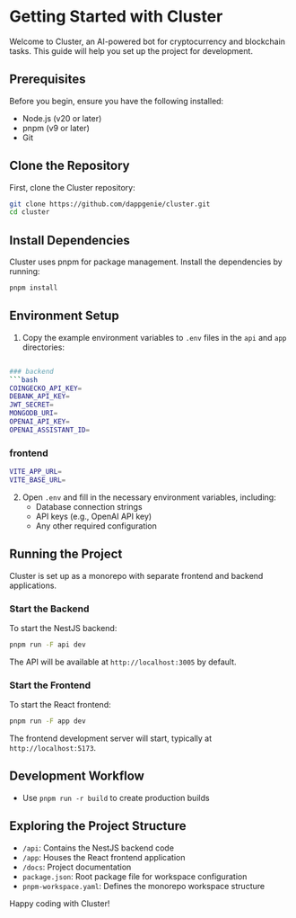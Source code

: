 # Getting Started with Cluster

Welcome to Cluster, an AI-powered bot for cryptocurrency and blockchain tasks. This guide will help you set up the project for development.

## Prerequisites

Before you begin, ensure you have the following installed:
- Node.js (v20 or later)
- pnpm (v9 or later)
- Git

## Clone the Repository

First, clone the Cluster repository:

```bash
git clone https://github.com/dappgenie/cluster.git
cd cluster
```

## Install Dependencies

Cluster uses pnpm for package management. Install the dependencies by running:

```bash
pnpm install
```

## Environment Setup

1. Copy the example environment variables to `.env` files in the `api` and `app` directories:

```bash

### backend
```bash
COINGECKO_API_KEY=
DEBANK_API_KEY=
JWT_SECRET=
MONGODB_URI=
OPENAI_API_KEY=
OPENAI_ASSISTANT_ID=

```
### frontend
```bash
VITE_APP_URL=
VITE_BASE_URL=

```

2. Open `.env` and fill in the necessary environment variables, including:
   - Database connection strings
   - API keys (e.g., OpenAI API key)
   - Any other required configuration

## Running the Project

Cluster is set up as a monorepo with separate frontend and backend applications.

### Start the Backend

To start the NestJS backend:

```bash
pnpm run -F api dev
```

The API will be available at `http://localhost:3005` by default.

### Start the Frontend

To start the React frontend:

```bash
pnpm run -F app dev
```

The frontend development server will start, typically at `http://localhost:5173`.

## Development Workflow

- Use `pnpm run -r build` to create production builds

## Exploring the Project Structure

- `/api`: Contains the NestJS backend code
- `/app`: Houses the React frontend application
- `/docs`: Project documentation
- `package.json`: Root package file for workspace configuration
- `pnpm-workspace.yaml`: Defines the monorepo workspace structure

Happy coding with Cluster!
